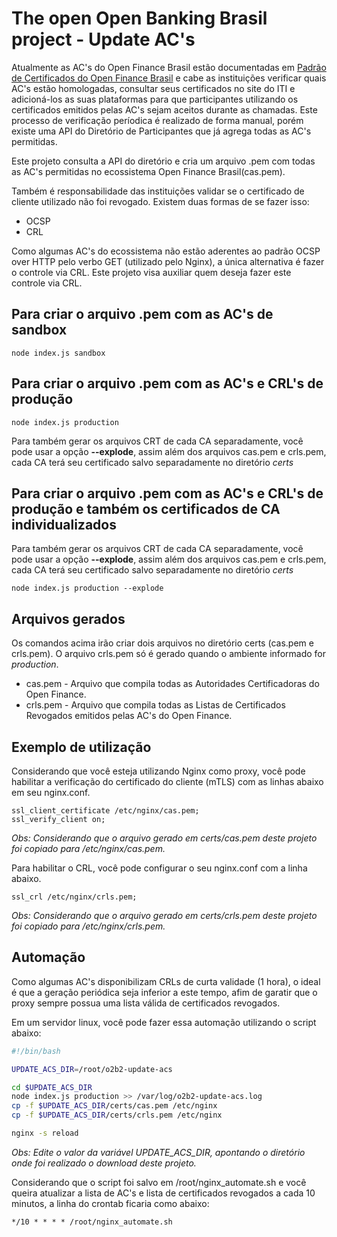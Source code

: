 # The open Open Banking Brasil project - Update AC's
Atualmente as AC's do Open Finance Brasil estão documentadas em [Padrão de Certificados do Open Finance Brasil](https://openfinancebrasil.atlassian.net/wiki/spaces/OF/pages/82313425/PT+Padr+o+de+Certificados+Open+Finance+Brasil+2.0) e cabe as instituições verificar quais AC's estão homologadas, consultar seus certificados no site do ITI e adicioná-los as suas plataformas para que participantes utilizando os certificados emitidos pelas AC's sejam aceitos durante as chamadas.
Este processo de verificação períodica é realizado de forma manual, porém existe uma API do Diretório de Participantes que já agrega todas as AC's permitidas.

Este projeto consulta a API do diretório e cria um arquivo .pem com todas as AC's permitidas no ecossistema Open Finance Brasil(cas.pem).

Também é responsabilidade das instituições validar se o certificado de cliente utilizado não foi revogado. Existem duas formas de se fazer isso:

* OCSP
* CRL

Como algumas AC's do ecossistema não estão aderentes ao padrão OCSP over HTTP pelo verbo GET (utilizado pelo Nginx), a única alternativa é fazer o controle via CRL. Este projeto visa auxiliar quem deseja fazer este controle via CRL.

## Para criar o arquivo .pem com as AC's de sandbox
```
node index.js sandbox
```

## Para criar o arquivo .pem com as AC's e CRL's de produção
```
node index.js production
```

Para também gerar os arquivos CRT de cada CA separadamente, você pode usar a opção **--explode**, assim além dos arquivos cas.pem e crls.pem, cada CA terá seu certificado salvo separadamente no diretório _certs_


## Para criar o arquivo .pem com as AC's e CRL's de produção e também os certificados de CA individualizados

Para também gerar os arquivos CRT de cada CA separadamente, você pode usar a opção **--explode**, assim além dos arquivos cas.pem e crls.pem, cada CA terá seu certificado salvo separadamente no diretório _certs_

```
node index.js production --explode
```

## Arquivos gerados
Os comandos acima irão criar dois arquivos no diretório certs (cas.pem e crls.pem).
O arquivo crls.pem só é gerado quando o ambiente informado for *production*.

* cas.pem - Arquivo que compila todas as Autoridades Certificadoras do Open Finance.
* crls.pem - Arquivo que compila todas as Listas de Certificados Revogados emitidos pelas AC's do Open Finance.

## Exemplo de utilização
Considerando que você esteja utilizando Nginx como proxy, você pode habilitar a verificação do certificado do cliente (mTLS) com as linhas abaixo em seu nginx.conf.

```
ssl_client_certificate /etc/nginx/cas.pem;
ssl_verify_client on;
```
*Obs: Considerando que o arquivo gerado em certs/cas.pem deste projeto foi copiado para /etc/nginx/cas.pem.*

Para habilitar o CRL, você pode configurar o seu nginx.conf com a linha abaixo.
```
ssl_crl /etc/nginx/crls.pem;
```
*Obs: Considerando que o arquivo gerado em certs/crls.pem deste projeto foi copiado para /etc/nginx/crls.pem.*

## Automação
Como algumas AC's disponibilizam CRLs de curta validade (1 hora), o ideal é que a geração periódica seja inferior a este tempo, afim de garatir que o proxy sempre possua uma lista válida de certificados revogados.

Em um servidor linux, você pode fazer essa automação utilizando o script abaixo:

```bash
#!/bin/bash

UPDATE_ACS_DIR=/root/o2b2-update-acs

cd $UPDATE_ACS_DIR
node index.js production >> /var/log/o2b2-update-acs.log
cp -f $UPDATE_ACS_DIR/certs/cas.pem /etc/nginx
cp -f $UPDATE_ACS_DIR/certs/crls.pem /etc/nginx

nginx -s reload
```
*Obs: Edite o valor da variável UPDATE_ACS_DIR, apontando o diretório onde foi realizado o download deste projeto.*

Considerando que o script foi salvo em /root/nginx_automate.sh e você queira atualizar a lista de AC's e lista de certificados revogados a cada 10 minutos, a linha do crontab ficaria como abaixo:
```
*/10 * * * * /root/nginx_automate.sh
```